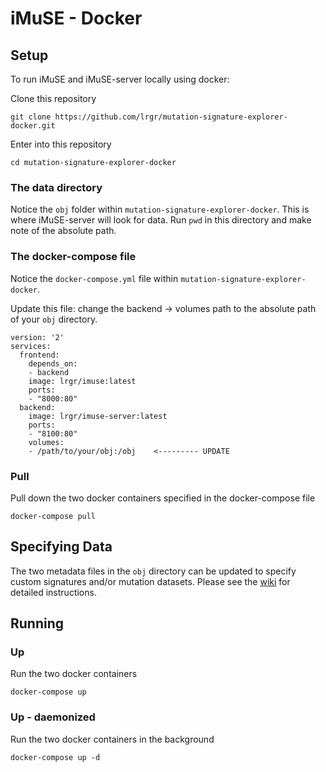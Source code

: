 # iMuSE - Docker

## Setup
To run iMuSE and iMuSE-server locally using docker:

Clone this repository
```
git clone https://github.com/lrgr/mutation-signature-explorer-docker.git
```

Enter into this repository
```
cd mutation-signature-explorer-docker
```

### The data directory
Notice the `obj` folder within `mutation-signature-explorer-docker`.
This is where iMuSE-server will look for data.
Run `pwd` in this directory and make note of the absolute path.

### The docker-compose file
Notice the `docker-compose.yml` file within `mutation-signature-explorer-docker`.

Update this file:
change the backend -> volumes path to the absolute path of your `obj` directory.
```
version: '2'
services:
  frontend:
    depends_on:
    - backend
    image: lrgr/imuse:latest
    ports:
    - "8000:80"
  backend:
    image: lrgr/imuse-server:latest
    ports:
    - "8100:80"
    volumes:
    - /path/to/your/obj:/obj    <--------- UPDATE
```

### Pull
Pull down the two docker containers specified in the docker-compose file
```
docker-compose pull
```

## Specifying Data
The two metadata files in the `obj` directory can be updated to specify custom signatures and/or mutation datasets. Please see the [wiki](./wiki) for detailed instructions. 


## Running

### Up
Run the two docker containers
```
docker-compose up
```

### Up - daemonized
Run the two docker containers in the background
```
docker-compose up -d
```
